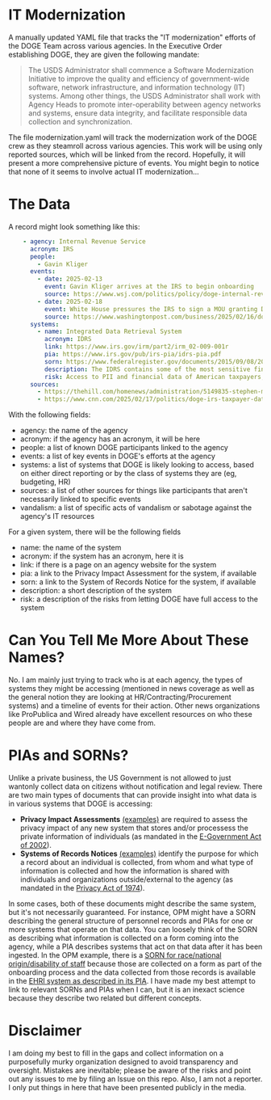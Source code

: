 # IT Modernization

A manually updated YAML file that tracks the "IT modernization" efforts of the DOGE Team across various agencies. In the Executive Order establishing DOGE, they are given the following mandate:

> The USDS Administrator shall commence a Software Modernization Initiative to improve the quality and efficiency of government-wide software, network infrastructure, and information technology (IT) systems.  Among other things, the USDS Administrator shall work with Agency Heads to promote inter-operability between agency networks and systems, ensure data integrity, and facilitate responsible data collection and synchronization.

The file modernization.yaml will track the modernization work of the DOGE crew as they steamroll across various agencies. This work will be using only reported sources, which will be linked from the record. Hopefully, it will present a more comprehensive picture of events. You might begin to notice that none of it seems to involve actual IT modernization...

# The Data
A record might look something like this:

```yaml
    - agency: Internal Revenue Service
      acronym: IRS
      people:
        - Gavin Kliger
      events:
        - date: 2025-02-13
          event: Gavin Kliger arrives at the IRS to begin onboarding
          source: https://www.wsj.com/politics/policy/doge-internal-revenue-service-9697cb99
        - date: 2025-02-18
          event: White House pressures the IRS to sign a MOU granting DOGE expanded access to internal systems
          source: https://www.washingtonpost.com/business/2025/02/16/doge-irs-access-taxpayer-data/
      systems:
        - name: Integrated Data Retrieval System
          acronym: IDRS
          link: https://www.irs.gov/irm/part2/irm_02-009-001r
          pia: https://www.irs.gov/pub/irs-pia/idrs-pia.pdf
          sorn: https://www.federalregister.gov/documents/2015/09/08/2015-21980/privacy-act-of-1974-as-amended-system-of-records-notice
          description: The IDRS contains some of the most sensitive financial information on American taxpayers.
          risk: Access to PII and financial data of American taxpayers, including names, SSNs, tax returns, bank account numbers, etc.
      sources:
        - https://thehill.com/homenews/administration/5149835-stephen-miller-doge-irs/
        - https://www.cnn.com/2025/02/17/politics/doge-irs-taxpayer-data/index.html
```

With the following fields:
- agency: the name of the agency
- acronym: if the agency has an acronym, it will be here
- people: a list of known DOGE participants linked to the agency
- events: a list of key events in DOGE's efforts at the agency
- systems: a list of systems that DOGE is likely looking to access, based on either direct reporting or by the class of systems they are (eg, budgeting, HR)
- sources: a list of other sources for things like participants that aren't necessarily linked to specific events
- vandalism: a list of specific acts of vandalism or sabotage against the agency's IT resources

For a given system, there will be the following fields
- name: the name of the system
- acronym: if the system has an acronym, here it is
- link: if there is a page on an agency website for the system
- pia: a link to the Privacy Impact Assessment for the system, if available
- sorn: a link to the System of Records Notice for the system, if available
- description: a short description of the system
- risk: a description of the risks from letting DOGE have full access to the system

# Can You Tell Me More About These Names?
No. I am mainly just trying to track who is at each agency, the types of systems they might be accessing (mentioned in news coverage as well as the general notion they are looking at HR/Contracting/Procurement systems) and a timeline of events for their action. Other news organizations like ProPublica and Wired already have excellent resources on who these people are and where they have come from.

# PIAs and SORNs?
Unlike a private business, the US Government is not allowed to just wantonly collect data on citizens without notification and legal review. There are two main types of documents that can provide insight into what data is in various systems that DOGE is accessing:
- **Privacy Impact Assessments** [(examples)](https://www.ed.gov/about/ed-overview/required-notices/privacy/privacy-impact-assessments-pia) are required to assess the privacy impact of any new system that stores and/or processess the private information of individuals (as mandated in the [E-Government Act of 2002](https://en.wikipedia.org/wiki/E-Government_Act_of_2002)).
- **Systems of Records Notices** [(examples)](https://www.ed.gov/about/ed-overview/required-notices/privacy/privacy-act-system-of-record-notice-issuances) identify the purpose for which a record about an individual is collected, from whom and what type of information is collected and how the information is shared with individuals and organizations outside/external to the agency (as mandated in the [Privacy Act of 1974](https://en.wikipedia.org/wiki/Privacy_Act_of_1974)). 

In some cases, both of these documents might describe the same system, but it's not necessarily guaranteed. For instance, OPM might have a SORN describing the general structure of personnel records and PIAs for one or more systems that operate on that data. You can loosely think of the SORN as describing what information is collected on a form coming into the agency, while a PIA describes systems that act on that data after it has been ingested. In the OPM example, there is a [SORN for race/national origin/disability of staff](https://www.opm.gov/information-management/privacy-policy/sorn/opm-sorn-govt-7-applicant-race-sex-national-origin-and-disability-status-records.pdf) because those are collected on a form as part of the onboarding process and the data collected from those records is available in the [EHRI system as described in its PIA](https://www.opm.gov/information-management/privacy-policy/privacy-policy/ehridw.pdf). I have made my best attempt to link to relevant SORNs and PIAs when I can, but it is an inexact science because they describe two related but different concepts.

# Disclaimer
I am doing my best to fill in the gaps and collect information on a purposefully murky organization designed to avoid transparency and oversight. Mistakes are inevitable; please be aware of the risks and point out any issues to me by filing an Issue on this repo. Also, I am not a reporter. I only put things in here that have been presented publicly in the media.
